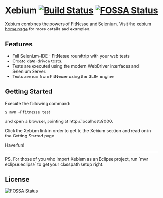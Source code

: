 Xebium [![Build Status](https://travis-ci.org/xebia/Xebium.png?branch=master)](https://travis-ci.org/xebia/Xebium)
[![FOSSA Status](https://app.fossa.io/api/projects/git%2Bgithub.com%2Fanuccio1%2FXebium.svg?type=shield)](https://app.fossa.io/projects/git%2Bgithub.com%2Fanuccio1%2FXebium?ref=badge_shield)
======
[Xebium](http://xebia.github.com/Xebium/) combines the powers of FitNesse and Selenium. Visit the [xebium home page](http://xebia.github.com/Xebium/) for more details and examples.

Features
--------

* Full Selenium-IDE - FitNesse roundtrip with your web tests
* Create data-driven tests.
* Tests are executed using the modern WebDriver interfaces and Selenium Server.
* Tests are run from FitNesse using the SLIM engine.

Getting Started
---------------

Execute the following command:

	$ mvn -Pfitnesse test

and open a browser, pointing at http://localhost:8000.

Click the Xebium link in order to get to the Xebium section and read on in the Getting Started page.

Have fun!

<hr/>
PS. For those of you who import Xebium as an Eclipse project, run `mvn eclipse:eclipse` to get your classpath setup right.


## License
[![FOSSA Status](https://app.fossa.io/api/projects/git%2Bgithub.com%2Fanuccio1%2FXebium.svg?type=large)](https://app.fossa.io/projects/git%2Bgithub.com%2Fanuccio1%2FXebium?ref=badge_large)